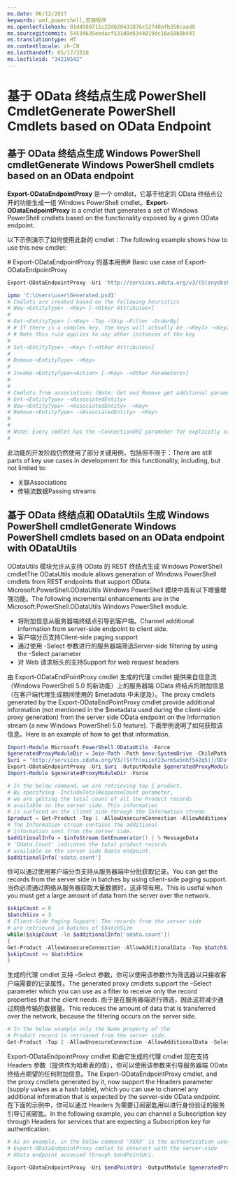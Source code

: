 ```yaml
---
ms.date: 06/12/2017
keywords: wmf,powershell,安装程序
ms.openlocfilehash: 01d4989711c22db20431876c52740afb350caad0
ms.sourcegitcommit: 54534635eedacf531d8d6344019dc16a50b8b441
ms.translationtype: HT
ms.contentlocale: zh-CN
ms.lasthandoff: 05/17/2018
ms.locfileid: "34219542"
---
```

# <a name="generate-powershell-cmdlets-based-on-odata-endpoint"></a><span data-ttu-id="6a434-102">基于 OData 终结点生成 PowerShell Cmdlet</span><span class="sxs-lookup"><span data-stu-id="6a434-102">Generate PowerShell Cmdlets based on OData Endpoint</span></span>
<a name="generate-windows-powershell-cmdlets-based-on-an-odata-endpoint"></a><span data-ttu-id="6a434-103">基于 OData 终结点生成 Windows PowerShell cmdlet</span><span class="sxs-lookup"><span data-stu-id="6a434-103">Generate Windows PowerShell cmdlets based on an OData endpoint</span></span>
--------------------------------------------------------------

<span data-ttu-id="6a434-104">**Export-ODataEndpointProxy** 是一个 cmdlet，它基于给定的 OData 终结点公开的功能生成一组 Windows PowerShell cmdlet。</span><span class="sxs-lookup"><span data-stu-id="6a434-104">**Export-ODataEndpointProxy** is a cmdlet that generates a set of Windows PowerShell cmdlets based on the functionality exposed by a given OData endpoint.</span></span>

<span data-ttu-id="6a434-105">以下示例演示了如何使用此新的 cmdlet：</span><span class="sxs-lookup"><span data-stu-id="6a434-105">The following example shows how to use this new cmdlet:</span></span>

<span data-ttu-id="6a434-106">\# Export-ODataEndpointProxy 的基本用例</span><span class="sxs-lookup"><span data-stu-id="6a434-106">\# Basic use case of Export-ODataEndpointProxy</span></span>

```powershell
Export-ODataEndpointProxy -Uri 'http://services.odata.org/v3/(S(snyobsk1hhutkb2yulwldgf1))/odata/odata.svc' -OutputModule C:\Users\user\Generated.psd1

ipmo 'C:\Users\user\Generated.psd1'
# Cmdlets are created based on the following heuristics
# New-<EntityType> -<Key> [-<Other Attributes>]
#
# Get-<EntityType> [-<Key> -Top –Skip –Filter -OrderBy]
# # If there is a complex key, the keys will actually be -<Key1> -<Key2>…
# # Note this rule applies to any other instances of the key
#
# Set-<EntityType> -<Key> [-<Other Attributes>]
#
# Remove-<EntityType> -<Key>
#
# Invoke-<EntityType><Action> [-<Key> -<Other Parameters>]
#
#
# Cmdlets from associations (Note: Get and Remove get additional parameter sets)
# Get-<EntityType> -<AssociatedEntity>
# New-<EntityType> -<AssociatedEntity> -<Key>
# Remove-<EntityType> -<AssociatedEntity> -<Key>
#
#
# Note: Every cmdlet has the –ConnectionURI parameter for explicitly setting the URI of the endpoint. This normally uses the same address that you gave the Export-ODataEndpointProxy cmdlet, but can be overridden in this fashion for the sake of similar endpoints.
#
```

<span data-ttu-id="6a434-107">此功能的开发阶段仍然使用了部分关键用例，包括但不限于：</span><span class="sxs-lookup"><span data-stu-id="6a434-107">There are still parts of key use cases in development for this functionality, including, but not limited to:</span></span>
-   <span data-ttu-id="6a434-108">关联</span><span class="sxs-lookup"><span data-stu-id="6a434-108">Associations</span></span>
-   <span data-ttu-id="6a434-109">传输流数据</span><span class="sxs-lookup"><span data-stu-id="6a434-109">Passing streams</span></span>

<a name="generate-windows-powershell-cmdlets-based-on-an-odata-endpoint-with-odatautils"></a><span data-ttu-id="6a434-110">基于 OData 终结点和 ODataUtils 生成 Windows PowerShell cmdlet</span><span class="sxs-lookup"><span data-stu-id="6a434-110">Generate Windows PowerShell cmdlets based on an OData endpoint with ODataUtils</span></span>
------------------------------------------------------------------------------
<span data-ttu-id="6a434-111">ODataUtils 模块允许从支持 OData 的 REST 终结点生成 Windows PowerShell cmdlet</span><span class="sxs-lookup"><span data-stu-id="6a434-111">The ODataUtils module allows generation of Windows PowerShell cmdlets from REST endpoints that support OData.</span></span> <span data-ttu-id="6a434-112">Microsoft.PowerShell.ODataUtils Windows PowerShell 模块中具有以下增量增强功能。</span><span class="sxs-lookup"><span data-stu-id="6a434-112">The following incremental enhancements are in the Microsoft.PowerShell.ODataUtils Windows PowerShell module.</span></span>
-   <span data-ttu-id="6a434-113">将附加信息从服务器端终结点引导到客户端。</span><span class="sxs-lookup"><span data-stu-id="6a434-113">Channel additional information from server-side endpoint to client side.</span></span>
-   <span data-ttu-id="6a434-114">客户端分页支持</span><span class="sxs-lookup"><span data-stu-id="6a434-114">Client-side paging support</span></span>
-   <span data-ttu-id="6a434-115">通过使用 -Select 参数进行的服务器端筛选</span><span class="sxs-lookup"><span data-stu-id="6a434-115">Server-side filtering by using the -Select parameter</span></span>
-   <span data-ttu-id="6a434-116">对 Web 请求标头的支持</span><span class="sxs-lookup"><span data-stu-id="6a434-116">Support for web request headers</span></span>

<span data-ttu-id="6a434-117">由 Export-ODataEndPointProxy cmdlet 生成的代理 cmdlet 提供来自信息流（Windows PowerShell 5.0 的新功能）上的服务器端 OData 终结点的附加信息（在客户端代理生成期间使用的 $metadata 中未提及）。</span><span class="sxs-lookup"><span data-stu-id="6a434-117">The proxy cmdlets generated by the Export-ODataEndPointProxy cmdlet provide additional information (not mentioned in the $metadata used during the client-side proxy generation) from the server side OData endpoint on the Information stream (a new Windows PowerShell 5.0 feature).</span></span> <span data-ttu-id="6a434-118">下面举例说明了如何获取该信息。</span><span class="sxs-lookup"><span data-stu-id="6a434-118">Here is an example of how to get that information.</span></span>
```powershell
Import-Module Microsoft.PowerShell.ODataUtils -Force
$generatedProxyModuleDir = Join-Path -Path $env:SystemDrive -ChildPath 'ODataDemoProxy'
$uri = "http://services.odata.org/V3/(S(fhleiief23wrm5a5nhf542q5))/OData/OData.svc/"
Export-ODataEndpointProxy -Uri $uri -OutputModule $generatedProxyModuleDir -Force -AllowUnSecureConnection -Verbose -AllowClobber
Import-Module $generatedProxyModuleDir -Force

# In the below command, we are retrieving top 1 product.
# By specifying -IncludeTotalResponseCount parameter,
# we are getting the total count of all the Product records
# available on the server side. This information
# is surfaced on the client side through the Information stream.
$product = Get-Product -Top 1 -AllowUnsecureConnection -AllowAdditionalData -IncludeTotalResponseCount -InformationVariable infoStream
# The Information stream contains the additional
# information sent from the server side.
$additionalInfo = $infoStream.GetEnumerator() | % MessageData
# 'Odata.Count' indicates the total product records
# available on the server side Odata endpoint.
$additionalInfo['odata.count']
```

<span data-ttu-id="6a434-119">你可以通过使用客户端分页支持从服务器端中分批获取记录。</span><span class="sxs-lookup"><span data-stu-id="6a434-119">You can get the records from the server side in batches by using client-side paging support.</span></span> <span data-ttu-id="6a434-120">当你必须通过网络从服务器获取大量数据时，这非常有用。</span><span class="sxs-lookup"><span data-stu-id="6a434-120">This is useful when you must get a large amount of data from the server over the network.</span></span>
```powershell
$skipCount = 0
$batchSize = 3
# Client-Side Paging Support: The records from the server side
# are retrieved in batches of $batchSize
while($skipCount -le $additionalInfo['odata.count'])
{
Get-Product -AllowUnsecureConnection -AllowAdditionalData -Top $batchSize -Skip $skipCount
$skipCount += $batchSize
}
```

<span data-ttu-id="6a434-121">生成的代理 cmdlet 支持 –Select 参数，你可以使用该参数作为筛选器以只接收客户端需要的记录属性。</span><span class="sxs-lookup"><span data-stu-id="6a434-121">The generated proxy cmdlets support the –Select parameter which you can use as a filter to receive only the record properties that the client needs.</span></span> <span data-ttu-id="6a434-122">由于是在服务器端进行筛选，因此这将减少通过网络传输的数据量。</span><span class="sxs-lookup"><span data-stu-id="6a434-122">This reduces the amount of data that is transferred over the network, because the filtering occurs on the server side.</span></span>
```powershell
# In the below example only the Name property of the
# Product record is retrieved from the server side.
Get-Product -Top 2 -AllowUnsecureConnection -AllowAdditionalData -Select Name
```

<span data-ttu-id="6a434-123">Export-ODataEndpointProxy cmdlet 和由它生成的代理 cmdlet 现在支持 Headers 参数（提供作为哈希表的值），你可以使用该参数来引导服务器端 OData 终结点期望的任何附加信息。</span><span class="sxs-lookup"><span data-stu-id="6a434-123">The Export-ODataEndpointProxy cmdlet, and the proxy cmdlets generated by it, now support the Headers parameter (supply values as a hash table), which you can use to channel any additional information that is expected by the server-side OData endpoint.</span></span> <span data-ttu-id="6a434-124">在下面的示例中，你可以通过 Headers 为需要订阅密匙用以进行身份验证的服务引导订阅密匙。</span><span class="sxs-lookup"><span data-stu-id="6a434-124">In the following example, you can channel a Subscription key through Headers for services that are expecting a Subscription key for authentication.</span></span>
```powershell
# As an example, in the below command 'XXXX' is the authentication used by the
# Export-ODataEndpointProxy cmdlet to interact with the server-side
# OData endpoint accessed through $endPointUri.

Export-ODataEndpointProxy -Uri $endPointUri -OutputModule $generatedProxyModuleDir -Force -AllowUnSecureConnection -Verbose -Headers @{'subscription-key'='XXXX'}
```
